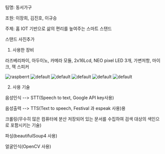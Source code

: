 팀명: 동서가구

조원: 이장희, 김진호, 이규승

주제: 홈 IOT 기반으로 삶의 편리를 높여주는 스마트 스탠드

스탠드 사진추가

1. 사용한 장비

라즈베리파이, 아두이노, 카메라 모듈, 2x16Lcd, NEO pixel LED 3개, 가변저항, 마이크, 잭 스피커 

![raspberrt](https://user-images.githubusercontent.com/29765855/42580089-b5863204-8564-11e8-80e3-e3d4b1562bc6.jpg)
![default](https://user-images.githubusercontent.com/29765855/42580211-009f1be8-8565-11e8-8514-8cc2877a6890.png)
![default](https://user-images.githubusercontent.com/29765855/42580303-27b97f84-8565-11e8-954d-a45ae3e0c73b.jpg)
![default](https://user-images.githubusercontent.com/29765855/42580631-f13a2ade-8565-11e8-9296-d97f184e5b77.jpg)
![default](https://user-images.githubusercontent.com/29765855/42580646-f94b15ee-8565-11e8-8f29-9ff2d4fde2b1.jpg)
![default](https://user-images.githubusercontent.com/29765855/42580658-fecdd006-8565-11e8-91eb-3e0e8bc1b647.jpg)

2. 사용 기술

음성인식 --> STT(Speech to text, Google API key사용) 

음성출력 --> TTS(Text to speech, Festival 과 espeak 사용)용

크롤링(무수히 많은 컴퓨터에 분산 저장되어 있는 문서를 수집하여 검색 대상의 색인으로 포함시키는 기술)

파싱(beautifulSoup4 사용)

얼굴인식(OpenCV 사용)


